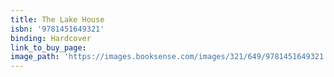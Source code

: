 ```yaml
---
title: The Lake House
isbn: '9781451649321'
binding: Hardcover
link_to_buy_page:
image_path: 'https://images.booksense.com/images/321/649/9781451649321.jpg'
---
```


